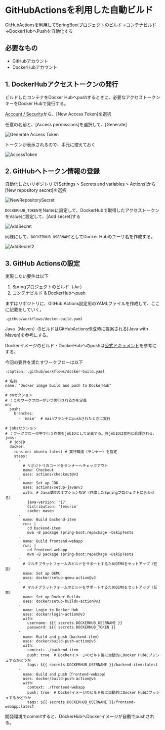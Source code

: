 # GitHubActionsを利用した自動ビルド

GitHubActionsを利用してSpringBootプロジェクトのビルド→コンテナビルド→DockerHubへPushを自動化する

## 必要なもの
- GitHubアカウント
- DockerHubアカウント

## 1. DockerHubアクセストークンの発行
ビルドしたコンテナをDocker Hubへpushするときに、必要なアクセストークンキーをDocker Hubで発行する。

[Account / Security](https://hub.docker.com/settings/security)から、[New Access Token]を選択

任意の名前と、[Access permissions]を選択して、[Generate]

![Generate Access Token](_static/GitHubAction_DockerPush/Generate_Access_Token.png)

トークンが表示されるので、手元に控えておく

![AccessToken](_static/GitHubAction_DockerPush/AccessToken.png)




## 2. GitHubへトークン情報の登録
自動化したいリポジトリで[Settings > Secrets and variables > Actions]から[New repository secret]を選択

![NewRepositorySecret](_static/GitHubAction_DockerPush/NewRepositorySecret.png)

`DOCKERHUB_TOKEN`をNameに設定して、DockerHubで取得したアクセストークンをValueに設定して、[Add secret]する

![AddSecret](_static/GitHubAction_DockerPush/AddSecret.png)

同様にして、`DOCKERHUB_USERNAME`としてDocker Hubのユーザ名を作成する。

![AddSecret2](_static/GitHubAction_DockerPush/AddSecret2.png)

## 3. GitHub Actionsの設定
実現したい要件は以下
1. Springプロジェクトのビルド（Jar）
2. コンテナビルド & DockerHubへpush

まずはリポジトリに、GitHub Actions設定用のYAMLファイルを作成して、ここに記載をしていく。

`.github/workflows/docker-build.yaml`

Java（Maven）のビルドはGitHubActions作成時に提案される[Java with Maven]を参考にする。

Dockerイメージのビルド・DockerHubへのpushは[公式ドキュメント](https://github.com/marketplace/actions/build-and-push-docker-images)を参考にする。

今回の要件を満たすワークフローは以下

```{code-block} yaml
:caption: .github/workflows/docker-build.yaml

# 名前
name: "Docker image build and push to DockerHub"

# onセクション
# ：このワークフローがいつ実行されるかを定義
on:
  push:
    branches:
      - 'main'  # mainブランチにpushされたときに実行

# jobsセクション
# ：ワークフローの中で行う作業をjobIDとして定義する。各jobIDは並列に処理される。
jobs:
  # jobID
  docker:
    runs-on: ubuntu-latest # 実行環境（ランナー）を指定
    steps:
      -
        # リポジトリのコードをランナーへチェックアウト
        name: Checkout
        uses: actions/checkout@v3
      -
        name: Set up JDK
        uses: actions/setup-java@v3
        with: # Java環境のオプション指定（作成したSpringプロジェクトに合わせる）
          java-version: '17'
          distribution: 'temurin'
          cache: maven
      -
        name: Build backend-item
        run: |
          cd backend-item
          mvn -B package spring-boot:repackage -DskipTests
      -
        name: Build frontend-webapp
        run: |
          cd frontend-webapp
          mvn -B package spring-boot:repackage -DskipTests
      -
        # マルチプラットフォームのビルドをサポートするためQEMUをセットアップ（任意）
        name: Set up QEMU
        uses: docker/setup-qemu-action@v3
      -
        # マルチプラットフォームのビルドをサポートするためQEMUをセットアップ（任意）
        name: Set up Docker Buildx
        uses: docker/setup-buildx-action@v3
      -
        name: Login to Docker Hub
        uses: docker/login-action@v3
        with:
          username: ${{ secrets.DOCKERHUB_USERNAME }}
          password: ${{ secrets.DOCKERHUB_TOKEN }}
      -
        name: Build and push（backend-item）
        uses: docker/build-push-action@v5
        with:
          context: ./backend-item
          push: true  # Dockerイメージのビルド後に自動的にDocker Hubにプッシュするかどうか
          tags: ${{ secrets.DOCKERHUB_USERNAME }}/backend-item:latest
      -
        name: Build and push（frontend-webapp）
        uses: docker/build-push-action@v5
        with:
          context: ./frontend-webapp
          push: true  # Dockerイメージのビルド後に自動的にDocker Hubにプッシュするかどうか
          tags: ${{ secrets.DOCKERHUB_USERNAME }}/frontend-webapp:latest
```

開発環境でcommitすると、DockerHubへDockerイメージが自動でpushされる。



